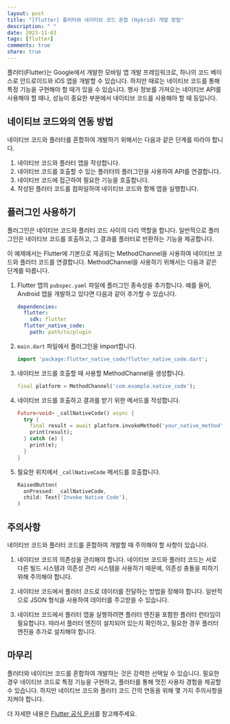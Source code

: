 ```yaml
---
layout: post
title: "[flutter] 플러터와 네이티브 코드 혼합 (Hybrid) 개발 방법"
description: " "
date: 2023-11-03
tags: [flutter]
comments: true
share: true
---
```


플러터(Flutter)는 Google에서 개발한 모바일 앱 개발 프레임워크로, 하나의 코드 베이스로 안드로이드와 iOS 앱을 개발할 수 있습니다. 하지만 때로는 네이티브 코드를 통해 특정 기능을 구현해야 할 때가 있을 수 있습니다. 행사 정보를 가져오는 네이티브 API를 사용해야 할 때나, 성능이 중요한 부분에서 네이티브 코드를 사용해야 할 때 등입니다.

## 네이티브 코드와의 연동 방법

네이티브 코드와 플러터를 혼합하여 개발하기 위해서는 다음과 같은 단계를 따라야 합니다.

1. 네이티브 코드와 플러터 앱을 작성합니다.
2. 네이티브 코드를 호출할 수 있는 플러터의 플러그인을 사용하여 API를 연결합니다.
3. 네이티브 코드에 접근하여 필요한 기능을 호출합니다.
4. 작성된 플러터 코드를 컴파일하여 네이티브 코드와 함께 앱을 실행합니다.

## 플러그인 사용하기

플러그인은 네이티브 코드와 플러터 코드 사이의 다리 역할을 합니다. 일반적으로 플러그인은 네이티브 코드를 호출하고, 그 결과를 플러터로 반환하는 기능을 제공합니다.

이 예제에서는 Flutter에 기본으로 제공되는 MethodChannel을 사용하여 네이티브 코드와 플러터 코드를 연결합니다. MethodChannel을 사용하기 위해서는 다음과 같은 단계를 따릅니다.

1. Flutter 앱의 `pubspec.yaml` 파일에 플러그인 종속성을 추가합니다. 예를 들어, Android 앱을 개발하고 있다면 다음과 같이 추가할 수 있습니다.

   ```yaml
   dependencies:
     flutter:
       sdk: flutter
     flutter_native_code:
       path: path/to/plugin
   ```

2. `main.dart` 파일에서 플러그인을 import합니다.

   ```dart
   import 'package:flutter_native_code/flutter_native_code.dart';
   ```

3. 네이티브 코드를 호출할 때 사용할 MethodChannel을 생성합니다.

   ```dart
   final platform = MethodChannel('com.example.native_code');
   ```

4. 네이티브 코드를 호출하고 결과를 받기 위한 메서드를 작성합니다.

   ```dart
   Future<void> _callNativeCode() async {
     try {
       final result = await platform.invokeMethod('your_native_method');
       print(result);
     } catch (e) {
       print(e);
     }
   }
   ```

5. 필요한 위치에서 `_callNativeCode` 메서드를 호출합니다.

   ```dart
   RaisedButton(
     onPressed: _callNativeCode,
     child: Text('Invoke Native Code'),
   )
   ```

## 주의사항

네이티브 코드와 플러터 코드를 혼합하여 개발할 때 주의해야 할 사항이 있습니다.

1. 네이티브 코드의 의존성을 관리해야 합니다. 네이티브 코드와 플러터 코드는 서로 다른 빌드 시스템과 의존성 관리 시스템을 사용하기 때문에, 의존성 충돌을 피하기 위해 주의해야 합니다.

2. 네이티브 코드에서 플러터 코드로 데이터를 전달하는 방법을 정해야 합니다. 일반적으로 JSON 형식을 사용하여 데이터를 주고받을 수 있습니다.

3. 네이티브 코드에서 플러터 앱을 실행하려면 플러터 엔진을 포함한 플러터 런타임이 필요합니다. 따라서 플러터 엔진이 설치되어 있는지 확인하고, 필요한 경우 플러터 엔진을 추가로 설치해야 합니다.

## 마무리

플러터와 네이티브 코드를 혼합하여 개발하는 것은 강력한 선택일 수 있습니다. 필요한 경우 네이티브 코드로 특정 기능을 구현하고, 플러터를 통해 멋진 사용자 경험을 제공할 수 있습니다. 하지만 네이티브 코드와 플러터 코드 간의 연동을 위해 몇 가지 주의사항을 지켜야 합니다.

더 자세한 내용은 [Flutter 공식 문서](https://flutter.dev/docs)를 참고해주세요.